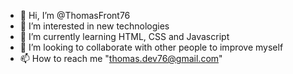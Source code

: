 - 👋 Hi, I’m @ThomasFront76
- 👀 I’m interested in new technologies
- 🌱 I’m currently learning HTML, CSS and Javascript
- 💞️ I’m looking to collaborate with other people to improve myself
- 📫 How to reach me "thomas.dev76@gmail.com"

<!---
ThomasFront76/ThomasFront76 is a ✨ special ✨ repository because its `README.md` (this file) appears on your GitHub profile.
You can click the Preview link to take a look at your changes.
--->
